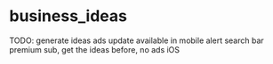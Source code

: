 # business_ideas

TODO: 
    generate ideas
    ads
    update available in mobile alert
    search bar
    premium sub, get the ideas before, no ads
    iOS

    